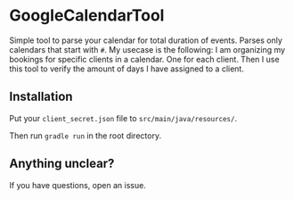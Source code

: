 # GoogleCalendarTool

Simple tool to parse your calendar for total duration of events. Parses only calendars that start with `#`.
My usecase is the following: I am organizing my bookings for specific clients in a calendar. One for each client. Then I use this tool to verify the amount of days I have assigned to a client.

## Installation

Put your `client_secret.json` file to `src/main/java/resources/`.

Then run `gradle run` in the root directory.


## Anything unclear?

If you have questions, open an issue.